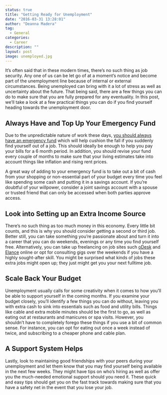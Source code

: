 ```yaml
---
status: true
title: "Getting Ready for Unemployment"
date: "2016-03-31 13:28:01"
author: "Deanna Madera"
tag:
  - General
categories:
  - Career
description: ""
layout: post
image: unemployed.jpg
---
```


It’s often said that in these modern times, there’s no such thing as job security. Any one of us can be let go of at a moment’s notice and become part of the unemployment line because of internal or external circumstances. Being unemployed can bring with it a lot of stress as well as uncertainty about the future. That being said, there are a few things you can do to make sure that you are fully prepared for any eventuality. In this post, we’ll take a look at a few practical things you can do if you find yourself heading towards the unemployment door.

## Always Have and Top Up Your Emergency Fund

Due to the unpredictable nature of work these days, [you should always have an emergency fund](https://manvsdebt.com/emergency-fund/) which will help cushion the fall if you suddenly find yourself out of a job. This should ideally be enough to help you pay your bills for a 6 month period. In addition, you should revise your fund every couple of months to make sure that your living estimates take into account things like inflation and rising rent prices.

A great way of adding to your emergency fund is to take out a bit of cash from your shopping or non-essential part of your budget every time you feel like spending some cash and putting it in a savings account. If you’re doubtful of your willpower, consider a joint savings account with a spouse or trusted friend that can only be accessed when both parties approve access.

## Look into Setting up an Extra Income Source

There’s no such thing as too much money in this economy. Every little bit counts, and this is why you should consider getting a second or third job. Better still, you can take something you’re passionate about and turn it into a career that you can do weekends, evenings or any time you find yourself free. Alternatively, you can take up freelancing on job sites such [oDesk](https://www.odesk.com/) and [Elance](https://www.elance.com/) online or opt for consulting gigs over the weekends if you have a highly sought-after skill. You might be surprised what kinds of jobs these extra jobs might open up; they just might get you your next fulltime job.

## Scale Back Your Budget

Unemployment usually calls for some creativity when it comes to how you’ll be able to support yourself in the coming months. If you examine your budget closely, you’ll identify a few things you can do without, leaving you with extra cash to sink into essentials such as food and utility bills. Things like cable and extra mobile minutes should be the first to go, as well as eating out at restaurants and manicures or spa visits. However, you shouldn’t have to completely forego these things if you use a bit of common sense. For instance, you can opt for eating out once a week instead of twice, and subscribing to a cheaper phone and cable plan.

## A Support System Helps

Lastly, look to maintaining good friendships with your peers during your unemployment and let them know that you may find yourself being available in the next few weeks. They might have tips on who’s hiring as well as offer you the much-needed emotional support should you need it. These quick and easy tips should get you on the fast track towards making sure that you have a safety net in the event that you lose your job.

